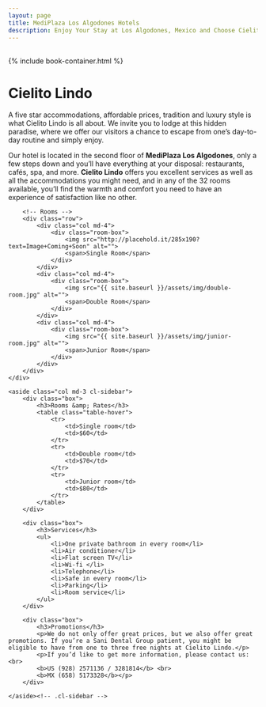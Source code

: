 ```yaml
---
layout: page
title: MediPlaza Los Algodones Hotels
description: Enjoy Your Stay at Los Algodones, Mexico and Choose Cielito Lindo, Where Your Comfort Is Our Number One Priority. Have a Unique Mexican Experience and Visit Us Today.
---
```

<div class="cl-cover">
	<div class="overlay">&nbsp;</div>
	{% include book-container.html %}	
</div>

<div class="row">
	<div class="col md-9">
		<h1>Cielito Lindo</h1>
		<p>A five star accommodations, affordable prices, tradition and luxury style is what Cielito Lindo is all about. We invite you to lodge at this hidden paradise, where we offer our visitors a chance to escape from one’s day-to-day routine and simply enjoy.</p>
		<p>Our hotel is located in the second floor of <strong>MediPlaza Los Algodones</strong>, only a few steps down and you’ll have everything at your disposal: restaurants, cafés, spa, and more. <strong>Cielito Lindo</strong> offers you excellent services as well as all the accommodations you might need, and in any of the 32 rooms available, you’ll find the warmth and comfort you need to have an experience of satisfaction like no other.</p>

		<!-- Rooms -->
		<div class="row">
			<div class="col md-4">
				<div class="room-box">
					<img src="http://placehold.it/285x190?text=Image+Coming+Soon" alt="">
					<span>Single Room</span>
				</div>
			</div>
			<div class="col md-4">
				<div class="room-box">
					<img src="{{ site.baseurl }}/assets/img/double-room.jpg" alt="">
					<span>Double Room</span>
				</div>
			</div>
			<div class="col md-4">
				<div class="room-box">
					<img src="{{ site.baseurl }}/assets/img/junior-room.jpg" alt="">
					<span>Junior Room</span>
				</div>
			</div>
		</div>
	</div>

	<aside class="col md-3 cl-sidebar">
		<div class="box">
			<h3>Rooms &amp; Rates</h3>
			<table class="table-hover">
				<tr>
					<td>Single room</td>
					<td>$60</td>
				</tr>
				<tr>
					<td>Double room</td>
					<td>$70</td>
				</tr>
				<tr>
					<td>Junior room</td>
					<td>$80</td>
				</tr>
			</table>
		</div>

		<div class="box">
			<h3>Services</h3>
			<ul>
				<li>One private bathroom in every room</li>
				<li>Air conditioner</li>
				<li>Flat screen TV</li>
				<li>Wi-fi </li>
				<li>Telephone</li> 
				<li>Safe in every room</li>
				<li>Parking</li>
				<li>Room service</li>
			</ul>
		</div>

		<div class="box">
			<h3>Promotions</h3>
			<p>We do not only offer great prices, but we also offer great promotions. If you’re a Sani Dental Group patient, you might be eligible to have from one to three free nights at Cielito Lindo.</p> 
			<p>If you’d like to get more information, please contact us: <br>
			<b>US (928) 2571136 / 3281814</b> <br>
			<b>MX (658) 5173328</b></p> 
		</div>

	</aside><!-- .cl-sidebar -->
</div>